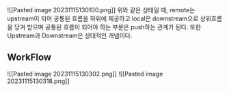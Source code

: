 ![[Pasted image 20231115130100.png]]
위와 같은 상태일 때, 
remote는 upstream이 되어 공통된 흐름을 하위에 제공하고
local은 downstream으로 상위흐름을 당겨 받으며 공통된 흐름이 되어야 하는 부분은 push하는 관계가 된다.
또한 Upstream과 Downstream은 상대적인 개념이다.

## WorkFlow
![[Pasted image 20231115130302.png]]
![[Pasted image 20231115130318.png]]
